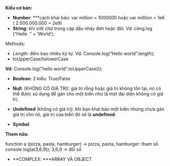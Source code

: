 
**Kiểu cơ bản:**

-   **Number**:
***cách khai báo:
var million = 1000000 hoặc var milllion = 1e6 ( 2.000.000.000 = 2e9)
-   **String:** khi viết chữ trong cặp dấu nháy đơn hoặc đôi. Vd: công.log (“Helle  ” + ‘World’);

Methods:

-   Length: đếm bao nhiêu ký tự. Vd: Console.log(“Hello world”.length);
-   toUpperCase/tolowerCase

**Vd:** Console.log("hello world".toUpperCase()); 


-   **Boolean**:
2 kiểu: True/False

-   **Null**: (KHÔNG CÓ GIÁ TRỊ): giá trị rỗng hoặc giá trị không tồn tại, nó có thể được sử dụng để gán cho một biến như là một đại diện không có giá trị.

-   **Undefined** (không có giá trị): khi bạn khai báo một biến nhưng chưa gán giá trị cho nó, giá trị của biến đó sẽ là **undefined**.
-   **Symbol**

**Them nữa:**

function a (pizza, pasta, hamburger) -> pizza, pasta, hamburger: tham số
console.log(a(3,6,9)); 3,6,9 -> đối số

+ **COMPLEX: ***ARRAY VÀ OBJECT